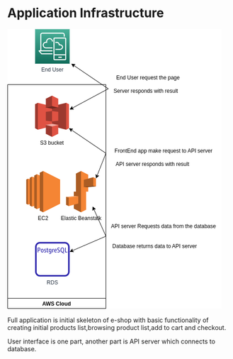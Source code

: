 # Application Infrastructure


![](app-diagram.drawio.png)

Full application is initial skeleton of e-shop with basic functionality of creating initial products list,browsing product list,add to cart and checkout.

User interface is one part, another part is API server which connects to database.

